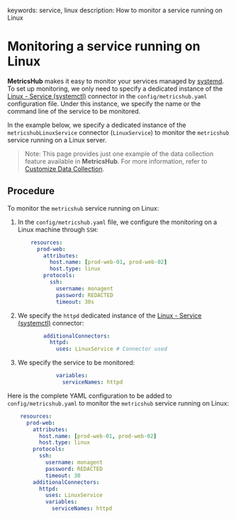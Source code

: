 keywords: service, linux
description: How to monitor a service running on Linux

# Monitoring a service running on Linux

**MetricsHub** makes it easy to monitor your services managed by [systemd](https://systemd.io/). To set up monitoring, we only need to specify a dedicated instance of the [Linux - Service (systemctl)](../connectors/linuxservice.html) connector in the `config/metricshub.yaml` configuration file. Under this instance, we specify the name or the command line of the service to be monitored.

In the example below, we specify a dedicated instance of the  `metricshubLinuxService` connector (`LinuxService`) to monitor the `metricshub` service running on a Linux server.

  > Note: This page provides just one example of the data collection feature available in **MetricsHub**. For more information, refer to [Customize Data Collection](../configuration/configure-monitoring.md#customize-data-collection).

## Procedure

To monitor the `metricshub` service running on Linux: 

1. In the `config/metricshub.yaml` file, we configure the monitoring on a Linux machine through `SSH`: 

    ```yaml
        resources:
          prod-web:
            attributes:
              host.name: [prod-web-01, prod-web-02]
              host.type: linux
            protocols:
              ssh:
                username: monagent
                password: REDACTED
                timeout: 30s
    ```
2. We specify the `httpd` dedicated instance of the [Linux - Service (systemctl)](../connectors/linuxservice.html) connector:

    ```yaml
            additionalConnectors:
              httpd: 
                uses: LinuxService # Connector used
    ```

3. We specify the service to be monitored:

    ```yaml
                variables:
                  serviceNames: httpd
    ```

Here is the complete YAML configuration to be added to `config/metricshub.yaml` to monitor the `metricshub` service running on Linux:

```yaml
    resources:
      prod-web:
        attributes:
          host.name: [prod-web-01, prod-web-02]
          host.type: linux
        protocols:
          ssh:
            username: monagent
            password: REDACTED
            timeout: 30
        additionalConnectors:
          httpd:
            uses: LinuxService
            variables:
              serviceNames: httpd
```
